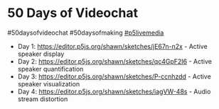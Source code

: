 # 50 Days of Videochat

#50daysofvideochat #50daysofmaking [#p5livemedia](https://github.com/vanevery/p5livemedia)

- Day 1: https://editor.p5js.org/shawn/sketches/jE67n-n2x - Active speaker display
- Day 2: https://editor.p5js.org/shawn/sketches/qc4GpF2I6 - Active speaker quantification
- Day 3: https://editor.p5js.org/shawn/sketches/P-ccnhzdd - Active speaker visualization
- Day 4: https://editor.p5js.org/shawn/sketches/iagVW-48s - Audio stream distortion


